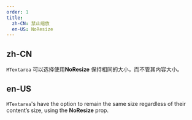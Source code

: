 ```yaml
---
order: 1
title:
  zh-CN: 禁止缩放
  en-US: NoResize
---
```


## zh-CN

`MTextarea` 可以选择使用**NoResize** 保持相同的大小，而不管其内容大小。

## en-US

`MTextarea`'s have the option to remain the same size regardless of their content’s size, using the **NoResize** prop.
